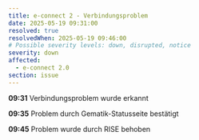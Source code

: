 ```yaml
---
title: e-connect 2 - Verbindungsproblem
date: 2025-05-19 09:31:00
resolved: true
resolvedWhen: 2025-05-19 09:46:00
# Possible severity levels: down, disrupted, notice
severity: down
affected:
  - e-connect 2.0
section: issue
---
```


**09:31** Verbindungsproblem wurde erkannt

**09:35** Problem durch Gematik-Statusseite bestätigt

**09:45** Problem wurde durch RISE behoben